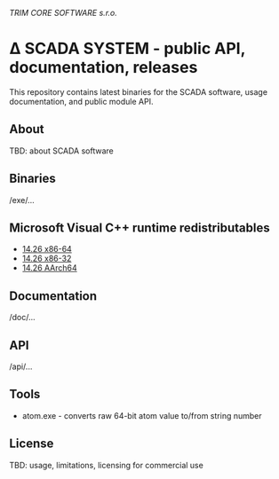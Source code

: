 ﻿*TRIM CORE SOFTWARE s.r.o.*
# ∆ SCADA SYSTEM - public API, documentation, releases

This repository contains latest binaries for the SCADA software, usage documentation, and public module API.

## About

TBD: about SCADA software

## Binaries

/exe/...

## Microsoft Visual C++ runtime redistributables

* [14.26 x86-64](redist/msvc_redist_x64_14.26.exe)
* [14.26 x86-32](redist/msvc_redist_x84_14.26.exe)
* [14.26 AArch64](redist/msvc_redist_arm64_14.26.exe)

## Documentation

/doc/...

## API

/api/...

## Tools

* atom.exe - converts raw 64-bit atom value to/from string number

## License

TBD: usage, limitations, licensing for commercial use
